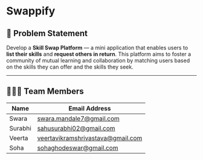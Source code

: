 # Swappify

## 📝 Problem Statement
Develop a **Skill Swap Platform** — a mini application that enables users to **list their skills** and **request others in return**. This platform aims to foster a community of mutual learning and collaboration by matching users based on the skills they can offer and the skills they seek.

---

## 🧑‍🤝‍🧑 Team Members

| Name              | Email Address               |
|-------------------|-----------------------------|
| Swara             | swara.mandale7@gmail.com    |
| Surabhi           | sahusurabhi02@gmail.com        |
| Veerta            | veertavikramshrivastava@gmail.com         |
| Soha              | sohaghodeswar@gmail.com        |
